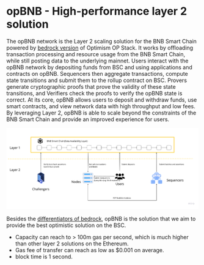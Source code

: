 # opBNB - High-performance layer 2 solution

The opBNB network is the Layer 2 scaling solution for the BNB Smart Chain powered by [bedrock version](https://community.optimism.io/docs/developers/bedrock/) of Optimism OP Stack. It works by offloading transaction processing and resource usage from the BNB Smart Chain, while still posting data to the underlying mainnet. Users interact with the opBNB network by depositing funds from BSC and using applications and contracts on opBNB. Sequencers then aggregate transactions, compute state transitions and submit them to the rollup contract on BSC. Provers generate cryptographic proofs that prove the validity of these state transitions, and Verifiers check the proofs to verify the opBNB state is correct. At its core, opBNB allows users to deposit and withdraw funds, use smart contracts, and view network data with high throughput and low fees. By leveraging Layer 2, opBNB is able to scale beyond the constraints of the BNB Smart Chain and provide an improved experience for users.

![image-20230621190244472](./img/opBNB-intro.png)

Besides the [differentiators of bedrock](https://docs.optimism.io/stack/differences), opBNB is the solution that we aim to provide the best optimistic solution on the BSC.

- Capacity can reach to > 100m gas per second, which is much higher than other layer 2 solutions on the Ethereum.
- Gas fee of transfer can reach as low as $0.001 on average.
- block time is 1 second.
